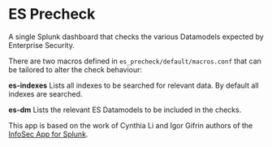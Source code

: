 # ES Precheck

A single Splunk dashboard that checks the various Datamodels expected by Enterprise Security.

There are two macros defined in `es_precheck/default/macros.conf` that can be tailored to alter the check behaviour:

**es-indexes**
Lists all indexes to be searched for relevant data. By default all indexes are searched.

**es-dm**
Lists the relevant ES Datamodels to be included in the checks.



This app is based on the work of Cynthia Li and Igor Gifrin authors of the [InfoSec App for Splunk](https://splunkbase.splunk.com/app/4240/). 
